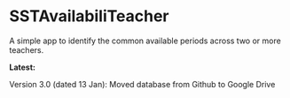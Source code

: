 # SSTAvailabiliTeacher
A simple app to identify the common available periods across two or more teachers.

**Latest:**

Version 3.0 (dated 13 Jan): Moved database from Github to Google Drive
